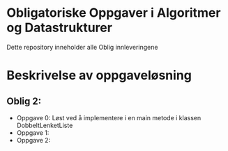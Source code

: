 # Obligatoriske Oppgaver i Algoritmer og Datastrukturer

Dette repository inneholder alle Oblig innleveringene

# Beskrivelse av oppgaveløsning

## Oblig 2:

* Oppgave 0: Løst ved å implementere i en main metode i klassen DobbeltLenketListe
* Oppgave 1: 
* Oppgave 2:
